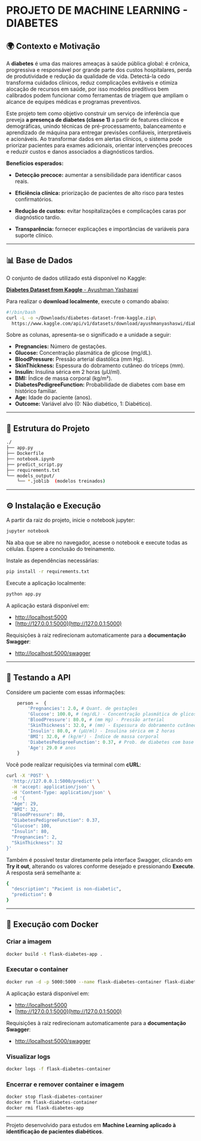 
# PROJETO DE MACHINE LEARNING - DIABETES

## 🌍 Contexto e Motivação

A **diabetes** é uma das maiores ameaças à saúde pública global: é crônica, progressiva e responsável por grande parte dos custos hospitalares, perda de produtividade e redução da qualidade de vida. Detectá-la cedo transforma cuidados clínicos, reduz complicações evitáveis e otimiza alocação de recursos em saúde, por isso modelos preditivos bem calibrados podem funcionar como ferramentas de triagem que ampliam o alcance de equipes médicas e programas preventivos.

Este projeto tem como objetivo construir um serviço de inferência que preveja **a presença de diabetes (classe 1)** a partir de features clínicos e demográficas, unindo técnicas de pré-processamento, balanceamento e aprendizado de máquina para entregar previsões confiáveis, interpretáveis e acionáveis. Ao transformar dados em alertas clínicos, o sistema pode priorizar pacientes para exames adicionais, orientar intervenções precoces e reduzir custos e danos associados a diagnósticos tardios.

**Benefícios esperados:**

- **Detecção precoce:** aumentar a sensibilidade para identificar casos reais.

- **Eficiência clínica:** priorização de pacientes de alto risco para testes confirmatórios.

- **Redução de custos:** evitar hospitalizações e complicações caras por diagnóstico tardio.

- **Transparência:** fornecer explicações e importâncias de variáveis para suporte clínico.

---

## 📊 Base de Dados

O conjunto de dados utilizado está disponível no Kaggle:

[**Diabetes Dataset from Kaggle** - Ayushman Yashaswi](https://www.kaggle.com/datasets/ayushmanyashaswi/diabetes-dataset-from-kaggle)

Para realizar o **download localmente**, execute o comando abaixo:

```bash
#!/bin/bash
curl -L -o ~/Downloads/diabetes-dataset-from-kaggle.zip\
  https://www.kaggle.com/api/v1/datasets/download/ayushmanyashaswi/diabetes-dataset-from-kaggle
```

Sobre as colunas, apresenta-se o significado e a unidade a seguir:

- **Pregnancies:** Número de gestações.
- **Glucose:** Concentração plasmática de glicose (mg/dL).
- **BloodPressure:** Pressão arterial diastólica (mm Hg).
- **SkinThickness:** Espessura do dobramento cutâneo do tríceps (mm).
- **Insulin:** Insulina sérica em 2 horas (μU/ml).
- **BMI:** Índice de massa corporal (kg/m²).
- **DiabetesPedigreeFunction:** Probabilidade de diabetes com base em histórico familiar.
- **Age:** Idade do paciente (anos).
- **Outcome:** Variável alvo (0: Não diabético, 1: Diabético).

---

## 🧩 Estrutura do Projeto

```bash
./
├── app.py
├── Dockerfile
├── notebook.ipynb
├── predict_script.py
├── requirements.txt
└── models_output/
    └── *.joblib  (modelos treinados)
```

---

## ⚙️ Instalação e Execução

A partir da raiz do projeto, inicie o notebook jupyter:

```bash
jupyter notebook
```

Na aba que se abre no navegador, acesse o notebook e execute todas as células. Espere a conclusão do treinamento.

Instale as dependências necessárias:

```bash
pip install -r requirements.txt
```

Execute a aplicação localmente:

```bash
python app.py
```

A aplicação estará disponível em:

- [http://localhost:5000](http://localhost:5000)
- [http://127.0.0.1:5000](http://127.0.0.1:5000)

Requisições à raiz redirecionam automaticamente para a **documentação Swagger**:

- [http://localhost:5000/swagger](http://localhost:5000/swagger)

---

## 🧪 Testando a API

Considere um paciente com essas informações:

```python
    person =  {
        'Pregnancies': 2.0, # Quant. de gestações
        'Glucose': 100.0, # (mg/dL) - Concentração plasmática de glicose 
        'BloodPressure': 80.0, # (mm Hg) - Pressão arterial 
        'SkinThickness': 32.0, # (mm) - Espessura do dobramento cutâneo do tríceps 
        'Insulin': 80.0, # (μU/ml) - Insulina sérica em 2 horas
        'BMI': 32.0, # (kg/m²) - Índice de massa corporal
        'DiabetesPedigreeFunction': 0.37, # Prob. de diabetes com base em hist. familiar
        'Age': 29.0 # anos
    }
```

Você pode realizar requisições via terminal com **cURL**:

```bash
curl -X 'POST' \
  'http://127.0.0.1:5000/predict' \
  -H 'accept: application/json' \
  -H 'Content-Type: application/json' \
  -d '{
  "Age": 29,
  "BMI": 32,
  "BloodPressure": 80,
  "DiabetesPedigreeFunction": 0.37,
  "Glucose": 100,
  "Insulin": 80,
  "Pregnancies": 2,
  "SkinThickness": 32
}'
```

Também é possível testar diretamente pela interface Swagger, clicando em **Try it out**, alterando os valores conforme desejado e pressionando **Execute**.  
A resposta será semelhante a:

```bash
{
  "description": "Pacient is non-diabetic",
  "prediction": 0
}
```

---

## 🐳 Execução com Docker

### Criar a imagem

```bash
docker build -t flask-diabetes-app .
```

### Executar o container

```bash
docker run -d -p 5000:5000 --name flask-diabetes-container flask-diabetes-app
```

A aplicação estará disponível em:

- [http://localhost:5000](http://localhost:5000)
- [http://127.0.0.1:5000](http://127.0.0.1:5000)

Requisições à raiz redirecionam automaticamente para a **documentação Swagger**:

- [http://localhost:5000/swagger](http://localhost:5000/swagger)

### Visualizar logs

```bash
docker logs -f flask-diabetes-container
```

### Encerrar e remover container e imagem

```bash
docker stop flask-diabetes-container
docker rm flask-diabetes-container
docker rmi flask-diabetes-app
```

---

Projeto desenvolvido para estudos em **Machine Learning aplicado à identificação de pacientes diabéticos**.
